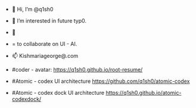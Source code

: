 - 👋 Hi, I’m @q1sh0 
- 👀 I’m interested in future typ0.
- 🌱
- = to collaborate on UI - AI. 
- 📫 Kishmariageorge@.com


- #coder - avatar: https://q1sh0.github.io/root-resume/
- #Atomic - codex UI architecture https://github.com/q1sh0/atomic-codex
- #Atomic - codex dock UI architecture https://q1sh0.github.io/atomic-codexdock/

<!---
q1sh0/q1sh3X is a ✨ special ✨ repository because its `README.md` (this file) appears on your GitHub profile.
You can click the Preview link to take a look at your changes.
--->

